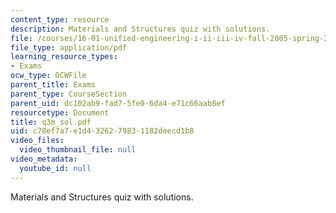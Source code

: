 ```yaml
---
content_type: resource
description: Materials and Structures quiz with solutions.
file: /courses/16-01-unified-engineering-i-ii-iii-iv-fall-2005-spring-2006/c78ef7a7e1d4326279831182deecd1b8_q3m_sol.pdf
file_type: application/pdf
learning_resource_types:
- Exams
ocw_type: OCWFile
parent_title: Exams
parent_type: CourseSection
parent_uid: dc102ab9-fad7-5fe0-6da4-e71c66aab8ef
resourcetype: Document
title: q3m_sol.pdf
uid: c78ef7a7-e1d4-3262-7983-1182deecd1b8
video_files:
  video_thumbnail_file: null
video_metadata:
  youtube_id: null
---
```

Materials and Structures quiz with solutions.